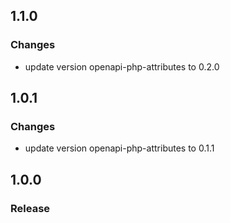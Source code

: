 ## 1.1.0
### Changes
- update version openapi-php-attributes to 0.2.0

## 1.0.1
### Changes
- update version openapi-php-attributes to 0.1.1

## 1.0.0
### Release
